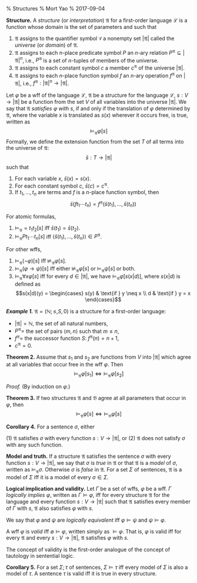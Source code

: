 % Structures
% Mort Yao
% 2017-09-04

**Structure.** A *structure* (or *interpretation*) $\mathfrak{A}$ for a first-order language $\mathcal{L}$ is a function whose domain is the set of parameters and such that

1. $\mathfrak{A}$ assigns to the quantifier symbol $\forall$ a nonempty set $|\mathfrak{A}|$ called the *universe* (or *domain*) of $\mathfrak{A}$.
2. $\mathfrak{A}$ assigns to each $n$-place predicate symbol $P$ an $n$-ary relation $P^\mathfrak{A} \subseteq |\mathfrak{A}|^n$, i.e., $P^\mathfrak{A}$ is a set of $n$-tuples of members of the universe.
3. $\mathfrak{A}$ assigns to each constant symbol $c$ a member $c^\mathfrak{A}$ of the universe $|\mathfrak{A}|$.
4. $\mathfrak{A}$ assigns to each $n$-place function symbol $f$ an $n$-ary operation $f^\mathfrak{A}$ on $|\mathfrak{A}|$, i.e., $f^\mathfrak{A} : |\mathfrak{A}|^n \to |\mathfrak{A}|$.

Let $\varphi$ be a wff of the language $\mathcal{L}$, $\mathfrak{A}$ be a structure for the language $\mathcal{L}$, $s : V \to |\mathfrak{A}|$ be a function from the set $V$ of all variables into the universe $|\mathfrak{A}|$. We say that $\mathfrak{A}$ *satisfies $\varphi$ with $s$*, if and only if the translation of $\varphi$ determined by $\mathfrak{A}$, where the variable $x$ is translated as $s(x)$ wherever it occurs free, is true, written as
$$\models_\mathfrak{A} \varphi[s]$$
Formally, we define the extension function from the set $T$ of all terms into the universe of $\mathfrak{A}$:
$$\bar{s} : T \to |\mathfrak{A}|$$
such that

1. For each variable $x$, $\bar{s}(x) = s(x)$.
2. For each constant symbol $c$, $\bar{s}(c) = c^\mathfrak{A}$.
3. If $t_1, \dots, t_n$ are terms and $f$ is a $n$-place function symbol, then
$$\bar{s}(f t_1 \cdots t_n) = f^\mathfrak{A}(\bar{s}(t_1), \dots, \bar{s}(t_n))$$

For atomic formulas,

1. $\models_\mathfrak{A} = t_1 t_2 [s]$ iff $\bar{s}(t_1) = \bar{s}(t_2)$.
2. $\models_\mathfrak{A} P t_1 \cdots t_n [s]$ iff $\langle \bar{s}(t_1), \dots, \bar{s}(t_n) \rangle \in P^\mathfrak{A}$.

For other wffs,

1. $\models_\mathfrak{A} (\lnot \varphi) [s]$ iff $\not\models_\mathfrak{A} \varphi[s]$.
2. $\models_\mathfrak{A} (\varphi \to \psi) [s]$ iff either $\not\models_\mathfrak{A} \varphi[s]$ or $\models_\mathfrak{A} \psi[s]$ or both.
3. $\models_\mathfrak{A} \forall x \varphi[s]$ iff for every $d \in |\mathfrak{A}|$, we have $\models_\mathfrak{A} \varphi[s(x|d)]$, where $s(x|d)$ is defined as
$$s(x|d)(y) =
\begin{cases}
s(y) & \text{if } y \neq x \\
d    & \text{if } y = x
\end{cases}$$

***Example 1.*** $\mathfrak{A} = (\mathbb{N}; \leq, S, 0)$ is a structure for a first-order language:

* $|\mathfrak{A}| = \mathbb{N}$, the set of all natural numbers,
* $P^\mathfrak{A} =$ the set of pairs $\langle m, n \rangle$ such that $m \leq n$,
* $f^\mathfrak{A} =$ the successor function $S$: $f^\mathfrak{A}(n) = n + 1$,
* $c^\mathfrak{A} = 0$.

**Theorem 2.** Assume that $s_1$ and $s_2$ are functions from $V$ into $|\mathfrak{A}|$ which agree at all variables that occur free in the wff $\varphi$. Then
$$\models_\mathfrak{A} \varphi[s_1] \iff \models_\mathfrak{A} \varphi[s_2]$$

*Proof.* (By induction on $\varphi$.)

**Theorem 3.** If two structures $\mathfrak{A}$ and $\mathfrak{B}$ agree at all parameters that occur in $\varphi$, then
$$\models_\mathfrak{A} \varphi[s] \iff \models_\mathfrak{B} \varphi[s]$$

**Corollary 4.** For a sentence $\sigma$, either

(1) $\mathfrak{A}$ satisfies $\sigma$ with every function $s : V \to |\mathfrak{A}|$, or
(2) $\mathfrak{A}$ does not satisfy $\sigma$ with any such function.

**Model and truth.** If a structure $\mathfrak{A}$ satisfies the sentence $\sigma$ with every function $s : V \to |\mathfrak{A}|$, we say that $\sigma$ is *true* in $\mathfrak{A}$ or that $\mathfrak{A}$ is a *model* of $\sigma$, written as $\models_\mathfrak{A} \sigma$. Otherwise $\sigma$ is *false* in $\mathfrak{A}$.
For a set $\Sigma$ of sentences, $\mathfrak{A}$ is a model of $\Sigma$ iff it is a model of every $\sigma \in \Sigma$.

**Logical implication and validity.** Let $\Gamma$ be a set of wffs, $\varphi$ be a wff. $\Gamma$ *logically implies* $\varphi$, written as $\Gamma \models \varphi$, iff for every structure $\mathfrak{A}$ for the language and every function $s : V \to |\mathfrak{A}|$ such that $\mathfrak{A}$ satisfies every member of $\Gamma$ with $s$, $\mathfrak{A}$ also satisfies $\varphi$ with $s$.

We say that $\varphi$ and $\psi$ are *logically equivalent*  iff $\varphi \models \psi$ and $\psi \models \varphi$.

A wff $\varphi$ is *valid* iff $\emptyset \models \varphi$, written simply as $\models \varphi$. That is, $\varphi$ is valid iff for every $\mathfrak{A}$ and every $s : V \to |\mathfrak{A}|$, $\mathfrak{A}$ satisfies $\varphi$ with $s$.

The concept of validity is the first-order analogue of the concept of tautology in sentential logic.

**Corollary 5.** For a set $\Sigma; \tau$ of sentences, $\Sigma \models \tau$ iff every model of $\Sigma$ is also a model of $\tau$. A sentence $\tau$ is valid iff it is true in every structure.
